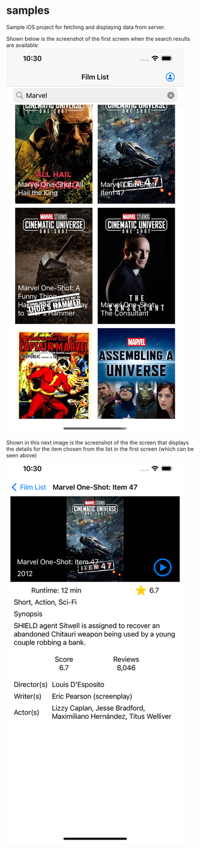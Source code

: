 # samples
Sample iOS project for fetching and displaying data from server.

Shown below is the screenshot of the first screen when the search results are available:
![alt text](https://github.com/yona-chii/samples/blob/main/MovieListing_screenshot2.png)

Shown in this next image is the screenshot of the the screen that displays the details for the item chosen from the list in the first screen (which can be seen above)
![alt text](https://github.com/yona-chii/samples/blob/main/MovieListing-screenshot1.png)
